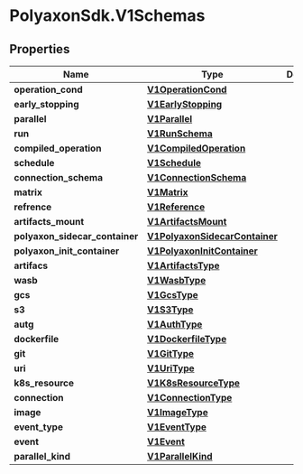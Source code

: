 # PolyaxonSdk.V1Schemas

## Properties

Name | Type | Description | Notes
------------ | ------------- | ------------- | -------------
**operation_cond** | [**V1OperationCond**](V1OperationCond.md) |  | [optional] 
**early_stopping** | [**V1EarlyStopping**](V1EarlyStopping.md) |  | [optional] 
**parallel** | [**V1Parallel**](V1Parallel.md) |  | [optional] 
**run** | [**V1RunSchema**](V1RunSchema.md) |  | [optional] 
**compiled_operation** | [**V1CompiledOperation**](V1CompiledOperation.md) |  | [optional] 
**schedule** | [**V1Schedule**](V1Schedule.md) |  | [optional] 
**connection_schema** | [**V1ConnectionSchema**](V1ConnectionSchema.md) |  | [optional] 
**matrix** | [**V1Matrix**](V1Matrix.md) |  | [optional] 
**refrence** | [**V1Reference**](V1Reference.md) |  | [optional] 
**artifacts_mount** | [**V1ArtifactsMount**](V1ArtifactsMount.md) |  | [optional] 
**polyaxon_sidecar_container** | [**V1PolyaxonSidecarContainer**](V1PolyaxonSidecarContainer.md) |  | [optional] 
**polyaxon_init_container** | [**V1PolyaxonInitContainer**](V1PolyaxonInitContainer.md) |  | [optional] 
**artifacs** | [**V1ArtifactsType**](V1ArtifactsType.md) |  | [optional] 
**wasb** | [**V1WasbType**](V1WasbType.md) |  | [optional] 
**gcs** | [**V1GcsType**](V1GcsType.md) |  | [optional] 
**s3** | [**V1S3Type**](V1S3Type.md) |  | [optional] 
**autg** | [**V1AuthType**](V1AuthType.md) |  | [optional] 
**dockerfile** | [**V1DockerfileType**](V1DockerfileType.md) |  | [optional] 
**git** | [**V1GitType**](V1GitType.md) |  | [optional] 
**uri** | [**V1UriType**](V1UriType.md) |  | [optional] 
**k8s_resource** | [**V1K8sResourceType**](V1K8sResourceType.md) |  | [optional] 
**connection** | [**V1ConnectionType**](V1ConnectionType.md) |  | [optional] 
**image** | [**V1ImageType**](V1ImageType.md) |  | [optional] 
**event_type** | [**V1EventType**](V1EventType.md) |  | [optional] 
**event** | [**V1Event**](V1Event.md) |  | [optional] 
**parallel_kind** | [**V1ParallelKind**](V1ParallelKind.md) |  | [optional] 


